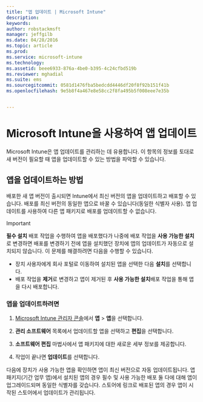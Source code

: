```yaml
---
title: "앱 업데이트 | Microsoft Intune"
description: 
keywords: 
author: robstackmsft
manager: jeffgilb
ms.date: 04/28/2016
ms.topic: article
ms.prod: 
ms.service: microsoft-intune
ms.technology: 
ms.assetid: beee6933-876a-4be0-b395-4c24cfbd519b
ms.reviewer: mghadial
ms.suite: ems
ms.sourcegitcommit: 0581d1476fba5bedcdd4446df20f8f92b151f41b
ms.openlocfilehash: 9e5b8f4a467e8e58cc2f8fa495b5f008eee7e35b


---
```


# Microsoft Intune을 사용하여 앱 업데이트
Microsoft Intune은 앱 업데이트를 관리하는 데 유용합니다. 이 항목의 정보를 토대로 새 버전이 필요할 때 앱을 업데이트할 수 있는 방법을 파악할 수 있습니다.

## 앱을 업데이트하는 방법
배포한 새 앱 버전이 출시되면 Intune에서 최신 버전의 앱을 업데이트하고 배포할 수 있습니다. 배포를 최신 버전의 동일한 앱으로 바꿀 수 있습니다(동일한 식별자 사용). 앱 업데이트를 사용하여 다른 앱 패키지로 배포를 업데이트할 수 없습니다.

> [!IMPORTANT]
> **필수 설치** 배포 작업을 수행하여 앱을 배포했다가 나중에 배포 작업을 **사용 가능한 설치**로 변경하면 배포를 변경하기 전에 앱을 설치했던 장치에 앱의 업데이트가 자동으로 설치되지 않습니다. 이 문제를 해결하려면 다음을 수행할 수 있습니다.
> 
> -   장치 사용자에게 회사 포털로 이동하여 설치된 앱을 선택한 다음 **설치**를 선택합니다.
> -   배포 작업을 **제거**로 변경하고 앱이 제거된 후 **사용 가능한 설치**배포 작업을 통해 앱을 다시 배포합니다.

### 앱을 업데이트하려면

1.  [Microsoft Intune 관리자 콘솔](https://manage.microsoft.com)에서 **앱** &gt; **앱**을 선택합니다.

2.  **관리 소프트웨어** 목록에서 업데이트할 앱을 선택하고 **편집**을 선택합니다.

3.  **소프트웨어 편집** 마법사에서 앱 패키지에 대한 새로운 세부 정보를 제공합니다.

4.  작업이 끝나면 **업데이트**를 선택합니다.

다음에 장치가 사용 가능한 앱을 확인하면 앱이 최신 버전으로 자동 업데이트됩니다.
앱 패키지(기간 업무 앱)에서 설치된 앱의 경우 필수 및 사용 가능한 배포 둘 다에 대해 앱이 업그레이드되며 동일한 식별자를 갖습니다.
스토어에 링크로 배포된 앱의 경우 앱이 시작된 스토어에서 업데이트가 관리됩니다.






<!--HONumber=Jun16_HO3-->


